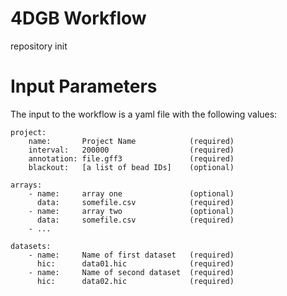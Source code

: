 # 4DGB Workflow

repository init

# Input Parameters

The input to the workflow is a yaml file with the following values:

```
project:
    name:       Project Name            (required)
    interval:   200000                  (required)
    annotation: file.gff3               (required)
    blackout:   [a list of bead IDs]    (optional)

arrays:
    - name:     array one               (optional)
      data:     somefile.csv            (required)
    - name:     array two               (optional)
      data:     somefile.csv            (required)
    - ...

datasets:
    - name:     Name of first dataset   (required)
      hic:      data01.hic              (required)
    - name:     Name of second dataset  (required)
      hic:      data02.hic              (required)
```


